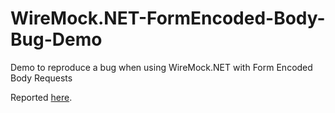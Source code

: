 # WireMock.NET-FormEncoded-Body-Bug-Demo
Demo to reproduce a bug when using WireMock.NET with Form Encoded Body Requests

Reported [here](https://github.com/WireMock-Net/WireMock.Net/issues/1143).
